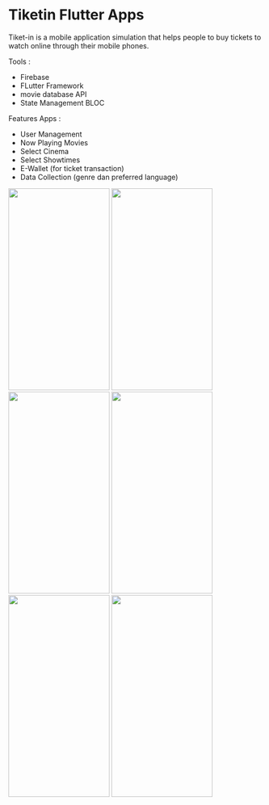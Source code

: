 # Tiketin Flutter Apps

Tiket-in is a mobile application simulation that helps people to buy tickets to watch online through their mobile phones. 

Tools :
- Firebase
- FLutter Framework
- movie database API
- State Management BLOC 

Features Apps :
- User Management
- Now Playing Movies
- Select Cinema
- Select Showtimes
- E-Wallet (for ticket transaction)
- Data Collection (genre dan preferred language)

<img src="https://user-images.githubusercontent.com/28537749/95704334-af359580-0c7a-11eb-9ae4-0e652b04b4f0.png" width="200" height="400" /> <img src="https://user-images.githubusercontent.com/28537749/95704337-b066c280-0c7a-11eb-819f-28a41c407a02.png" width="200" height="400" /> <img src="https://user-images.githubusercontent.com/28537749/95704342-b197ef80-0c7a-11eb-993d-584630c410c7.png" width="200" height="400" /> 
<img src="https://user-images.githubusercontent.com/28537749/95704343-b2308600-0c7a-11eb-8ff6-d36c7be0edf3.png" width="200" height="400" /> <img src="https://user-images.githubusercontent.com/28537749/95704344-b361b300-0c7a-11eb-9a6f-36ad53049ed2.png" width="200" height="400" /> <img src="https://user-images.githubusercontent.com/28537749/95704344-b361b300-0c7a-11eb-9a6f-36ad53049ed2.png" width="200" height="400" /> 
